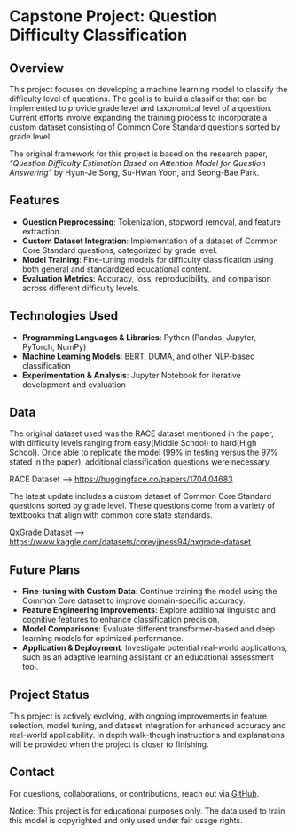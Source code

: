# **Capstone Project: Question Difficulty Classification**  

## **Overview**  

This project focuses on developing a machine learning model to classify the difficulty level of questions. The goal is to build a classifier that can be implemented to provide grade level and taxonomical level of a question. Current efforts involve expanding the training process to incorporate a custom dataset consisting of Common Core Standard questions sorted by grade level.  

The original framework for this project is based on the research paper, *"Question Difficulty Estimation Based on Attention Model for Question Answering"* by Hyun-Je Song, Su-Hwan Yoon, and Seong-Bae Park.  

## **Features**  

- **Question Preprocessing**: Tokenization, stopword removal, and feature extraction.  
- **Custom Dataset Integration**: Implementation of a dataset of Common Core Standard questions, categorized by grade level.  
- **Model Training**: Fine-tuning models for difficulty classification using both general and standardized educational content.  
- **Evaluation Metrics**: Accuracy, loss, reproducibility, and comparison across different difficulty levels.  

## **Technologies Used**  

- **Programming Languages & Libraries**: Python (Pandas, Jupyter, PyTorch, NumPy)  
- **Machine Learning Models**: BERT, DUMA, and other NLP-based classification  
- **Experimentation & Analysis**: Jupyter Notebook for iterative development and evaluation  

## **Data**  
The original dataset used was the RACE dataset mentioned in the paper, with difficulty levels ranging from easy(Middle School) to hard(High School).  Once able to replicate the model (99% in testing versus the 97% stated in the paper), additional classification questions were necessary.

RACE Dataset --> https://huggingface.co/papers/1704.04683

The latest update includes a custom dataset of Common Core Standard questions sorted by grade level.  These questions come from a variety of textbooks that align with common core state standards.

QxGrade Dataset --> https://www.kaggle.com/datasets/coreyjjness94/qxgrade-dataset


## **Future Plans**  

- **Fine-tuning with Custom Data**: Continue training the model using the Common Core dataset to improve domain-specific accuracy.  
- **Feature Engineering Improvements**: Explore additional linguistic and cognitive features to enhance classification precision.  
- **Model Comparisons**: Evaluate different transformer-based and deep learning models for optimized performance.  
- **Application & Deployment**: Investigate potential real-world applications, such as an adaptive learning assistant or an educational assessment tool.  

## **Project Status**  

This project is actively evolving, with ongoing improvements in feature selection, model tuning, and dataset integration for enhanced accuracy and real-world applicability.  In depth walk-though instructions and explanations will be provided when the project is closer to finishing. 

## **Contact**  

For questions, collaborations, or contributions, reach out via [GitHub](https://github.com/coreyjness).  

Notice:  This project is for educational purposes only.  The data used to train this model is copyrighted and only used under fair usage rights.  
